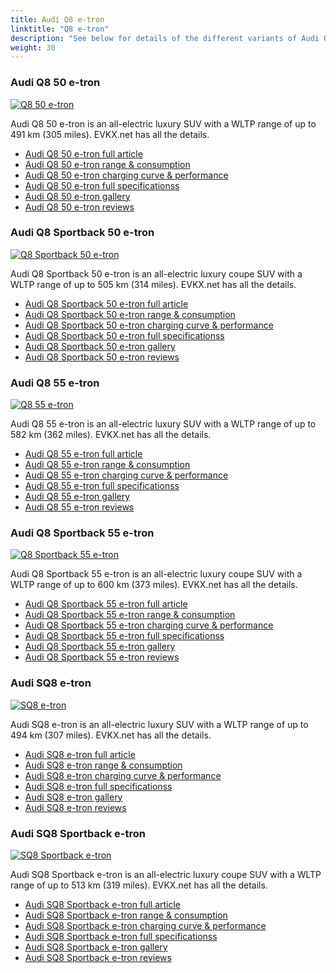 ```yaml
---
title: Audi Q8 e-tron
linktitle: "Q8 e-tron"
description: "See below for details of the different variants of Audi Q8 e-tron"
weight: 30
---
```

### Audi Q8 50 e-tron

<a href="q8_50_e-tron/"><img src="https://media.evkx.net/multimedia/models/audi/q8_e-tron/q8_50_e-tron/main_1_st.jpg" class="img-fluid" alt="Q8 50 e-tron" ></a>

Audi Q8 50 e-tron is an all-electric luxury SUV with a WLTP range of up to 491 km (305 miles). EVKX.net has all the details. 

- [Audi Q8 50 e-tron full article](q8_50_e-tron/)
- [Audi Q8 50 e-tron range & consumption](q8_50_e-tron/rangeandconsumption)
- [Audi Q8 50 e-tron charging curve & performance](q8_50_e-tron/chargingcurve)
- [Audi Q8 50 e-tron full specificationss](q8_50_e-tron/specifications)
- [Audi Q8 50 e-tron gallery](q8_50_e-tron/gallery)
- [Audi Q8 50 e-tron reviews](q8_50_e-tron/reviews)

### Audi Q8 Sportback 50 e-tron

<a href="q8_sportback_50_e-tron/"><img src="https://media.evkx.net/multimedia/models/audi/q8_e-tron/q8_sportback_50_e-tron/main_1_st.jpeg" class="img-fluid" alt="Q8 Sportback 50 e-tron" ></a>

Audi Q8 Sportback 50 e-tron is an all-electric luxury coupe SUV with a WLTP range of up to 505 km (314 miles). EVKX.net has all the details. 

- [Audi Q8 Sportback 50 e-tron full article](q8_sportback_50_e-tron/)
- [Audi Q8 Sportback 50 e-tron range & consumption](q8_sportback_50_e-tron/rangeandconsumption)
- [Audi Q8 Sportback 50 e-tron charging curve & performance](q8_sportback_50_e-tron/chargingcurve)
- [Audi Q8 Sportback 50 e-tron full specificationss](q8_sportback_50_e-tron/specifications)
- [Audi Q8 Sportback 50 e-tron gallery](q8_sportback_50_e-tron/gallery)
- [Audi Q8 Sportback 50 e-tron reviews](q8_sportback_50_e-tron/reviews)

### Audi Q8 55 e-tron

<a href="q8_55_e-tron/"><img src="https://media.evkx.net/multimedia/models/audi/q8_e-tron/q8_55_e-tron/main_1_st.jpg" class="img-fluid" alt="Q8 55 e-tron" ></a>

Audi Q8 55 e-tron is an all-electric luxury SUV with a WLTP range of up to 582 km (362 miles). EVKX.net has all the details. 

- [Audi Q8 55 e-tron full article](q8_55_e-tron/)
- [Audi Q8 55 e-tron range & consumption](q8_55_e-tron/rangeandconsumption)
- [Audi Q8 55 e-tron charging curve & performance](q8_55_e-tron/chargingcurve)
- [Audi Q8 55 e-tron full specificationss](q8_55_e-tron/specifications)
- [Audi Q8 55 e-tron gallery](q8_55_e-tron/gallery)
- [Audi Q8 55 e-tron reviews](q8_55_e-tron/reviews)

### Audi Q8 Sportback 55 e-tron

<a href="q8_sportback_55_e-tron/"><img src="https://media.evkx.net/multimedia/models/audi/q8_e-tron/q8_sportback_55_e-tron/main_1_st.jpeg" class="img-fluid" alt="Q8 Sportback 55 e-tron" ></a>

Audi Q8 Sportback 55 e-tron is an all-electric luxury coupe SUV with a WLTP range of up to 600 km (373 miles). EVKX.net has all the details. 

- [Audi Q8 Sportback 55 e-tron full article](q8_sportback_55_e-tron/)
- [Audi Q8 Sportback 55 e-tron range & consumption](q8_sportback_55_e-tron/rangeandconsumption)
- [Audi Q8 Sportback 55 e-tron charging curve & performance](q8_sportback_55_e-tron/chargingcurve)
- [Audi Q8 Sportback 55 e-tron full specificationss](q8_sportback_55_e-tron/specifications)
- [Audi Q8 Sportback 55 e-tron gallery](q8_sportback_55_e-tron/gallery)
- [Audi Q8 Sportback 55 e-tron reviews](q8_sportback_55_e-tron/reviews)

### Audi SQ8 e-tron

<a href="sq8_e-tron/"><img src="https://media.evkx.net/multimedia/models/audi/q8_e-tron/sq8_e-tron/main_1_st.jpeg" class="img-fluid" alt="SQ8 e-tron" ></a>

Audi SQ8 e-tron is an all-electric luxury SUV with a WLTP range of up to 494 km (307 miles). EVKX.net has all the details. 

- [Audi SQ8 e-tron full article](sq8_e-tron/)
- [Audi SQ8 e-tron range & consumption](sq8_e-tron/rangeandconsumption)
- [Audi SQ8 e-tron charging curve & performance](sq8_e-tron/chargingcurve)
- [Audi SQ8 e-tron full specificationss](sq8_e-tron/specifications)
- [Audi SQ8 e-tron gallery](sq8_e-tron/gallery)
- [Audi SQ8 e-tron reviews](sq8_e-tron/reviews)

### Audi SQ8 Sportback e-tron

<a href="sq8_sportback_e-tron/"><img src="https://media.evkx.net/multimedia/models/audi/q8_e-tron/sq8_sportback_e-tron/main_1_st.jpg" class="img-fluid" alt="SQ8 Sportback e-tron" ></a>

Audi SQ8 Sportback e-tron is an all-electric luxury coupe SUV with a WLTP range of up to 513 km (319 miles). EVKX.net has all the details. 

- [Audi SQ8 Sportback e-tron full article](sq8_sportback_e-tron/)
- [Audi SQ8 Sportback e-tron range & consumption](sq8_sportback_e-tron/rangeandconsumption)
- [Audi SQ8 Sportback e-tron charging curve & performance](sq8_sportback_e-tron/chargingcurve)
- [Audi SQ8 Sportback e-tron full specificationss](sq8_sportback_e-tron/specifications)
- [Audi SQ8 Sportback e-tron gallery](sq8_sportback_e-tron/gallery)
- [Audi SQ8 Sportback e-tron reviews](sq8_sportback_e-tron/reviews)


